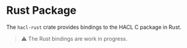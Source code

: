 # Rust Package

The `hacl-rust` crate provides bindings to the HACL C package in Rust.

<!-- This documentation shows how to use `hacl-rust`.
There are also [rustdocs] for full API documentation. -->

> ⚠️ The Rust bindings are work in progress.

[rustdocs]: https://docs.rs/hacl-rust
